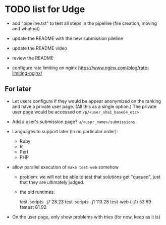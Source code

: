 TODO list for Udge
==================

* add "pipeline.txt" to test all steps in the pipeline
  (file creation, moving and whatnot)

* update the README with the new submission pileline

* update the README video

* review the README

* configure rate limiting on nginx
  https://www.nginx.com/blog/rate-limiting-nginx/


For later
---------

* Let users configure if they would be appear anonymized on the ranking and
  have a private user page.  (All this as a single option.)
  The private user page would be accessed on `/p/<user_sha1_base64_etc>`

* Add a user's submission page?  `u/<user_name>/submissions`

* Languages to support later (in no particular order):

	- Ruby
	- R
	- Perl
	- PHP

* allow parallel execution of `make test-web` somehow

	- problem: we will not be able to test that solutions get "queued",
	           just that they are ultimately judged.

	- the old runtimes:

		test-scripts  -j7    28.23
		test-scripts  -j1   113.28
		test-web     (-j1)   53.69
		fastest              81.92

* On the user page, only show problems with tries (for now, keep as it is)
